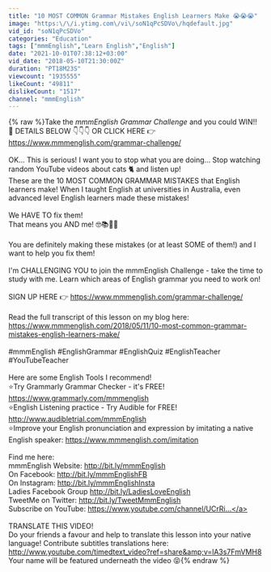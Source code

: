```yaml
---
title: "10 MOST COMMON Grammar Mistakes English Learners Make 😭😭😭"
image: "https:\/\/i.ytimg.com\/vi\/soN1qPcSDVo\/hqdefault.jpg"
vid_id: "soN1qPcSDVo"
categories: "Education"
tags: ["mmmEnglish","Learn English","English"]
date: "2021-10-01T07:38:12+03:00"
vid_date: "2018-05-10T21:30:00Z"
duration: "PT18M23S"
viewcount: "1935555"
likeCount: "49811"
dislikeCount: "1517"
channel: "mmmEnglish"
---
```

{% raw %}Take the *mmmEnglish Grammar Challenge* and you could WIN!! 🎁 DETAILS BELOW 👇👇👇 OR CLICK HERE 👉 <a rel="nofollow" target="blank" href="https://www.mmmenglish.com/grammar-challenge/">https://www.mmmenglish.com/grammar-challenge/</a><br /><br />OK... This is serious! I want you to stop what you are doing... Stop watching random YouTube videos about cats 🐈 and listen up! <br />These are the 10 MOST COMMON GRAMMAR MISTAKES that English learners make! When I taught English at universities in Australia, even advanced level English learners made these mistakes! <br /><br />We HAVE TO fix them! <br />That means you AND me! 🤓📚🙋🏻<br /><br />You are definitely making these mistakes (or at least SOME of them!) and I want to help you fix them! <br /><br />I'm CHALLENGING YOU to join the mmmEnglish Challenge - take the time to study with me. Learn which areas of English grammar you need to work on! <br /><br />SIGN UP HERE 👉 <a rel="nofollow" target="blank" href="https://www.mmmenglish.com/grammar-challenge/">https://www.mmmenglish.com/grammar-challenge/</a><br /><br />Read the full transcript of this lesson on my blog here:<br /><a rel="nofollow" target="blank" href="https://www.mmmenglish.com/2018/05/11/10-most-common-grammar-mistakes-english-learners-make/">https://www.mmmenglish.com/2018/05/11/10-most-common-grammar-mistakes-english-learners-make/</a><br /><br />#mmmEnglish #EnglishGrammar #EnglishQuiz #EnglishTeacher #YouTubeTeacher <br /><br />Here are some English Tools I recommend!<br />⭐️Try Grammarly Grammar Checker - it's FREE! <a rel="nofollow" target="blank" href="https://www.grammarly.com/mmmenglish">https://www.grammarly.com/mmmenglish</a><br />⭐️English Listening practice - Try Audible for FREE! <a rel="nofollow" target="blank" href="http://www.audibletrial.com/mmmEnglish">http://www.audibletrial.com/mmmEnglish</a> <br />⭐️Improve your English pronunciation and expression by imitating a native English speaker: <a rel="nofollow" target="blank" href="https://www.mmmenglish.com/imitation">https://www.mmmenglish.com/imitation</a><br /><br />Find me here: <br />mmmEnglish Website: <a rel="nofollow" target="blank" href="http://bit.ly/mmmEnglish">http://bit.ly/mmmEnglish</a> <br />On Facebook: <a rel="nofollow" target="blank" href="http://bit.ly/mmmEnglishFB">http://bit.ly/mmmEnglishFB</a><br />On Instagram: <a rel="nofollow" target="blank" href="http://bit.ly/mmmEnglishInsta">http://bit.ly/mmmEnglishInsta</a> <br />Ladies Facebook Group <a rel="nofollow" target="blank" href="http://bit.ly/LadiesLoveEnglish">http://bit.ly/LadiesLoveEnglish</a> <br />TweetMe on Twitter: <a rel="nofollow" target="blank" href="http://bit.ly/TweetMmmEnglish">http://bit.ly/TweetMmmEnglish</a> <br />Subscribe on YouTube: <a rel="nofollow" target="blank" href="https://www.youtube.com/channel/UCrRi...">https://www.youtube.com/channel/UCrRi...</a><br /><br />TRANSLATE THIS VIDEO!<br />Do your friends a favour and help to translate this lesson into your native language! Contribute subtitles translations here:  <br /><a rel="nofollow" target="blank" href="http://www.youtube.com/timedtext_video?ref=share&amp;v=lA3s7FmVMH8">http://www.youtube.com/timedtext_video?ref=share&amp;v=lA3s7FmVMH8</a><br />Your name will be featured underneath the video 😝{% endraw %}
